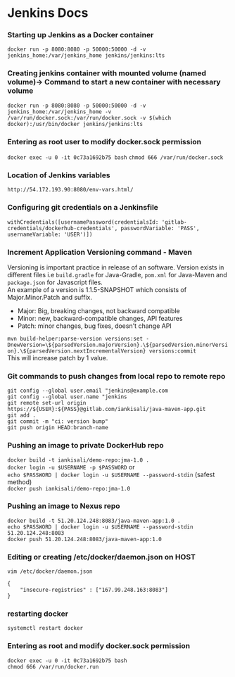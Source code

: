# Jenkins Docs

### Starting up Jenkins as a Docker container
`docker run -p 8080:8080 -p 50000:50000 -d -v jenkins_home:/var/jenkins_home jenkins/jenkins:lts`

### Creating jenkins container with mounted volume (named volume)-> Command to start a new container with necessary volume
`docker run -p 8080:8080 -p 50000:50000 -d -v jenkins_home:/var/jenkins_home -v /var/run/docker.sock:/var/run/docker.sock -v $(which docker):/usr/bin/docker jenkins/jenkins:lts`

### Entering as root user to modify docker.sock permission
`docker exec -u 0 -it 0c73a1692b75 bash`
`chmod 666 /var/run/docker.sock`

### Location of Jenkins variables
```http://54.172.193.90:8080/env-vars.html/ ``` 

### Configuring git credentials on a Jenkinsfile
`withCredentials([usernamePassword(credentialsId: 'gitlab-credentials/dockerhub-credentials', passwordVariable: 'PASS', usernameVariable: 'USER')])`<br>

### Increment Application Versioning command - Maven
Versioning is important practice in release of an software. Version exists in different files i.e `build.gradle` for Java-Gradle, `pom.xml` for Java-Maven and `package.json` for Javascript files. <br>
An example of a version is 1.1.5-SNAPSHOT which consists of Major.Minor.Patch and suffix. <br>
- Major: Big, breaking changes, not backward compatible <br>
- Minor: new, backward-compatible changes, API features <br>
- Patch: minor changes, bug fixes, doesn't change API <br>

`mvn build-helper:parse-version versions:set -DnewVersion=\${parsedVersion.majorVersion}.\${parsedVersion.minorVersion}.\${parsedVersion.nextIncrementalVersion} versions:commit`<br>
This will increase patch by 1 value.

### Git commands to push changes from local repo to remote repo
`git config --global user.email "jenkins@example.com`<br>
`git config --global user.name "jenkins`<br>
`git remote set-url origin https://${USER}:${PASS}@gitlab.com/iankisali/java-maven-app.git`<br>
`git add .`<br>
`git commit -m "ci: version bump"`<br>
`git push origin HEAD:branch-name`<br>

### Pushing an image to private DockerHub repo
`docker build -t iankisali/demo-repo:jma-1.0 .`<br>
`docker login -u $USERNAME -p $PASSWORD` or <br>
`echo $PASSWORD | docker login -u $USERNAME --password-stdin` (safest method) <br>
`docker push iankisali/demo-repo:jma-1.0`

### Pushing an image to Nexus repo
`docker build -t 51.20.124.248:8083/java-maven-app:1.0 .`<br>
`echo $PASSWORD | docker login -u $USERNAME --password-stdin 51.20.124.248:8083`<br>
`docker push 51.20.124.248:8083/java-maven-app:1.0`<br>

### Editing or creating /etc/docker/daemon.json on HOST 
`vim /etc/docker/daemon.json`<br>
```
{
	"insecure-registries" : ["167.99.248.163:8083"]
}
```

### restarting docker
`systemctl restart docker`

### Entering as root and modify docker.sock permission
`docker exec -u 0 -it 0c73a1692b75 bash` <br>
`chmod 666 /var/run/docker.run`
